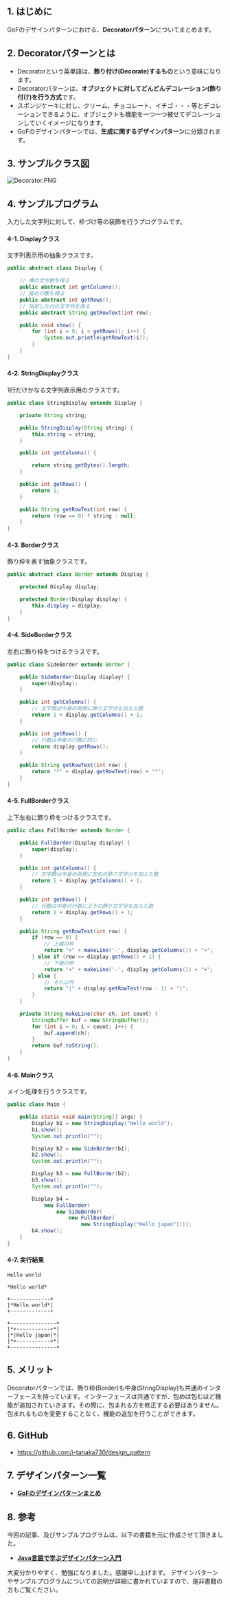 ## 1. はじめに

GoFのデザインパターンにおける、**Decoratorパターン**についてまとめます。

## 2. Decoratorパターンとは
- Decoratorという英単語は、**飾り付け(Decorate)するもの**という意味になります。
- Decoratorパターンは、**オブジェクトに対してどんどんデコレーション(飾り付け)を行う方式**です。
- スポンジケーキに対し、クリーム、チョコレート、イチゴ・・・等とデコレーションできるように、オブジェクトも機能を一つ一つ被せてデコレーションしていくイメージになります。
- GoFのデザインパターンでは、**生成に関するデザインパターン**に分類されます。

## 3. サンプルクラス図
![Decorator.PNG](https://qiita-image-store.s3.amazonaws.com/0/247638/880a69eb-da5f-ffb0-04e3-4a147ccd56b0.png)

## 4. サンプルプログラム
入力した文字列に対して、枠づけ等の装飾を行うプログラムです。

#### 4-1. Displayクラス
文字列表示用の抽象クラスです。

```java:Display.java
public abstract class Display {

	// 横の文字数を得る
	public abstract int getColumns();
	// 縦の行数を得る
	public abstract int getRows();
	// 指定した行の文字列を得る
	public abstract String getRowText(int row);

	public void show() {
		for (int i = 0; i < getRows(); i++) {
			System.out.println(getRowText(i));
		}
	}
}
```

#### 4-2. StringDisplayクラス
1行だけかなる文字列表示用のクラスです。

```java:StringDisplay.java
public class StringDisplay extends Display {

	private String string;

	public StringDisplay(String string) {
		this.string = string;
	}

	public int getColumns() {

		return string.getBytes().length;
	}

	public int getRows() {
		return 1;
	}

	public String getRowText(int row) {
		return (row == 0) ? string : null;
	}
}
```

#### 4-3. Borderクラス
飾り枠を表す抽象クラスです。

```java:Border.java
public abstract class Border extends Display {

	protected Display display;

	protected Border(Display display) {
		this.display = display;
	}
}
```

#### 4-4. SideBorderクラス
左右に飾り枠をつけるクラスです。

```java:SideBorder.java
public class SideBorder extends Border {

	public SideBorder(Display display) {
		super(display);
	}

	public int getColumns() {
		// 文字数は中身の両側に飾り文字分を加えた数
		return 1 + display.getColumns() + 1;
	}

	public int getRows() {
		// 行数は中身の行数に同じ
		return display.getRows();
	}

	public String getRowText(int row) {
		return "*" + display.getRowText(row) + "*";
	}
}
```

#### 4-5. FullBorderクラス
上下左右に飾り枠をつけるクラスです。

```java:FullBorder.java
public class FullBorder extends Border {

	public FullBorder(Display display) {
		super(display);
	}

	public int getColumns() {
		// 文字数は中身の両側に左右の飾り文字分を加えた数
		return 1 + display.getColumns() + 1;
	}

	public int getRows() {
		// 行数は中身の行数に上下の飾り文字分を加えた数
		return 1 + display.getRows() + 1;
	}

	public String getRowText(int row) {
		if (row == 0) {
			// 上端の枠
			return "+" + makeLine('-', display.getColumns()) + "+";
		} else if (row == display.getRows() + 1) {
			// 下端の枠
			return "+" + makeLine('-', display.getColumns()) + "+";
		} else {
			// それ以外
			return "|" + display.getRowText(row - 1) + "|";
		}
	}

	private String makeLine(char ch, int count) {
		StringBuffer buf = new StringBuffer();
		for (int i = 0; i < count; i++) {
			buf.append(ch);
		}
		return buf.toString();
	}
}
```

#### 4-6. Mainクラス
メイン処理を行うクラスです。

```java:Main.java
public class Main {

	public static void main(String[] args) {
		Display b1 = new StringDisplay("Hello world");
		b1.show();
		System.out.println("");

		Display b2 = new SideBorder(b1);
		b2.show();
		System.out.println("");

		Display b3 = new FullBorder(b2);
		b3.show();
		System.out.println("");

		Display b4 =
			new FullBorder(
				new SideBorder(
					new FullBorder(
						new StringDisplay("Hello japan"))));
		b4.show();
	}
}
```

#### 4-7. 実行結果
```
Hello world

*Hello world*

+-------------+
|*Hello world*|
+-------------+

+---------------+
|*+-----------+*|
|*|Hello japan|*|
|*+-----------+*|
+---------------+
```

## 5. メリット
Decoratorパターンでは、飾り枠(Border)も中身(StringDisplay)も共通のインターフェースを持っています。インターフェースは共通ですが、包めば包むほど機能が追加されていきます。その際に、包まれる方を修正する必要はありません。包まれるものを変更することなく、機能の追加を行うことができます。

## 6. GitHub
- https://github.com/i-tanaka730/design_pattern

## 7. デザインパターン一覧
- [**GoFのデザインパターンまとめ**](https://qiita.com/i-tanaka730/items/c63c6c22abd1477e0ba0)

## 8. 参考
今回の記事、及びサンプルプログラムは、以下の書籍を元に作成させて頂きました。

- [**Java言語で学ぶデザインパターン入門**](
https://www.amazon.co.jp/%E5%A2%97%E8%A3%9C%E6%94%B9%E8%A8%82%E7%89%88Java%E8%A8%80%E8%AA%9E%E3%81%A7%E5%AD%A6%E3%81%B6%E3%83%87%E3%82%B6%E3%82%A4%E3%83%B3%E3%83%91%E3%82%BF%E3%83%BC%E3%83%B3%E5%85%A5%E9%96%80-%E7%B5%90%E5%9F%8E-%E6%B5%A9/dp/4797327030/ref=sr_1_1?ie=UTF8&qid=1549628781)

大変分かりやすく、勉強になりました。感謝申し上げます。
デザインパターンやサンプルプログラムについての説明が詳細に書かれていますので、是非書籍の方もご覧ください。
